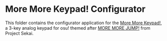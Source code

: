 # More More Keypad! Configurator

This folder contains the configurator application for the [More More Keypad!](https://github.com/Ace4896/more-more-keypad), a 3-key analog keypad for osu! themed after [MORE MORE JUMP!](https://www.sekaipedia.org/wiki/MORE_MORE_JUMP!) from Project Sekai.
